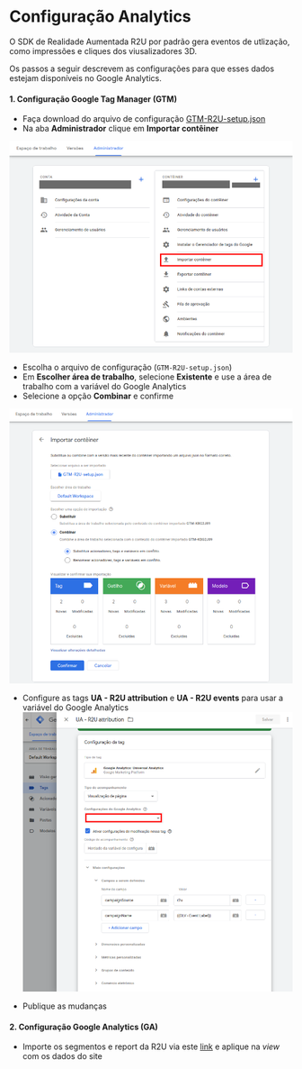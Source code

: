# Configuração Analytics

O SDK de Realidade Aumentada R2U por padrão gera eventos de utlização, como impressões e cliques dos viusalizadores 3D.

Os passos a seguir descrevem as configurações para que esses dados estejam disponíveis no Google Analytics.

#### 1. Configuração Google Tag Manager (GTM)

- Faça download do arquivo de configuração <a download href="https://raw.githubusercontent.com/r2u-io/documentation/master/gtm_setup/files/GTM-R2U-setup.json">GTM-R2U-setup.json</a>
- Na aba **Administrador** clique em **Importar contêiner**

![](files/GTM-setup-screen-01-pt-br.png?raw=true 'Importar contêiner')

- Escolha o arquivo de configuração (`GTM-R2U-setup.json`)
- Em **Escolher área de trabalho**, selecione **Existente** e use a área de trabalho com a variável do Google Analytics
- Selecione a opção **Combinar** e confirme

![](files/GTM-setup-screen-02-pt-br.png?raw=true 'Importar arquivo de configuração')

- Configure as tags **UA - R2U attribution** e **UA - R2U events** para usar a variável do Google Analytics
  ![](files/GTM-setup-screen-03-pt-br.png?raw=true 'Configurar tags')

- Publique as mudanças

#### 2. Configuração Google Analytics (GA)

- Importe os segmentos e report da R2U via este [link](https://analytics.google.com/analytics/web/template?uid=-iO7xmcvTmazO7zlecWHIA) e aplique na _view_ com os dados do site

